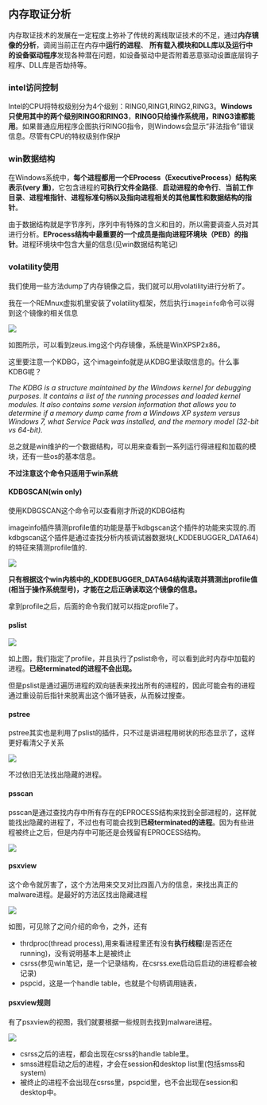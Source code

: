 ## 内存取证分析
内存取证技术的发展在一定程度上弥补了传统的离线取证技术的不足，通过**内存镜像的分析**，调阅当前正在内存中**运行的进程**、 **所有载入模块和DLL库以及运行中的设备驱动程序**发现各种潜在问题，如设备驱动中是否附着恶意驱动设置底层钩子程序、DLL库是否劫持等。

### intel访问控制
Intel的CPU将特权级别分为4个级别：RING0,RING1,RING2,RING3。**Windows只使用其中的两个级别RING0和RING3**，**RING0只给操作系统用，RING3谁都能用**。如果普通应用程序企图执行RING0指令，则Windows会显示“非法指令”错误信息。尽管有CPU的特权级别作保护

### win数据结构

在Windows系统中，**每个进程都用一个EProcess（ExecutiveProcess）结构来表示(very 重)**，它包含进程的**可执行文件全路径**、**启动进程的命令行**、**当前工作目录**、**进程堆指针**、**进程标准句柄以及指向进程相关的其他属性和数据结构的指针**。


由于数据结构就是字节序列，序列中有特殊的含义和目的，所以需要调查人员对其进行分析。**EProcess结构中最重要的一个成员是指向进程环境块（PEB）的指针**。进程环境块中包含大量的信息(见win数据结构笔记)

### volatility使用

我们使用一些方法dump了内存镜像之后，我们就可以用volatility进行分析了。

我在一个REMnux虚拟机里安装了volatility框架，然后执行`imageinfo`命令可以得到这个镜像的相关信息

![](image/volatility0.jpg)

如图所示，可以看到zeus.img这个内存镜像，系统是WinXPSP2x86。

这里要注意一个KDBG，这个imageinfo就是从KDBG里读取信息的。什么事KDBG呢？

*The KDBG is a structure maintained by the Windows kernel for debugging purposes. It contains a list of the running processes and loaded kernel modules. It also contains some version information that allows you to determine if a memory dump came from a Windows XP system versus Windows 7, what Service Pack was installed, and the memory model (32-bit vs 64-bit).*

总之就是win维护的一个数据结构，可以用来查看到一系列运行得进程和加载的模块，还有一些os的基本信息。

**不过注意这个命令只适用于win系统**
#### KDBGSCAN(win only)
使用KDBGSCAN这个命令可以查看刚才所说的KDBG结构

imageinfo插件猜测profile值的功能是基于kdbgscan这个插件的功能来实现的.而kdbgscan这个插件是通过查找分析内核调试器数据块(_KDDEBUGGER_DATA64)的特征来猜测profile值的.

![](image/volatility1.jpg)


**只有根据这个win内核中的_KDDEBUGGER_DATA64结构读取并猜测出profile值(相当于操作系统型号)，才能在之后正确读取这个镜像的信息。**

拿到profile之后，后面的命令我们就可以指定profile了。

#### pslist
![](image/volatility2.jpg)

如上图，我们指定了profile，并且执行了pslist命令，可以看到此时内存中加载的进程。**已经terminated的进程不会出现。**

但是pslist是通过遍历进程的双向链表来找出所有的进程的，因此可能会有的进程通过重设前后指针来脱离出这个循环链表，从而躲过搜查。

#### pstree
pstree其实也是利用了pslist的插件，只不过是讲进程用树状的形态显示了，这样更好看清父子关系

![](image/volatility3.jpg)

不过依旧无法找出隐藏的进程。

#### psscan
psscan是通过查找内存中所有存在的EPROCESS结构来找到全部进程的，这样就能找出隐藏的进程了，不过也有可能会找到**已经terminated的进程**。因为有些进程被终止之后，但是内存中可能还是会残留有EPROCESS结构。

![](image/volatility4.jpg)

#### psxview
这个命令就厉害了，这个方法用来交叉对比四面八方的信息，来找出真正的malware进程。是最好的方法区找出隐藏进程

![](image/volatility5.jpg)

如图，可见除了之间介绍的命令，之外，还有

 - thrdproc(thread process),用来看进程里还有没有**执行线程**(是否还在running)，没有说明基本上是被终止
 - csrss(参见win笔记，是一个记录结构，在csrss.exe启动后启动的进程都会被记录)
 - pspcid，这是一个handle table，也就是个句柄调用链表，

#### psxview规则
有了psxview的视图，我们就要根据一些规则去找到malware进程。

![](image/volatility6.jpg)

 - csrss之后的进程，都会出现在csrss的handle table里。
 - smss进程启动之后的进程，才会在session和desktop list里(包括smss和system)
 - 被终止的进程不会出现在csrss里，pspcid里，也不会出现在session和desktop中。
